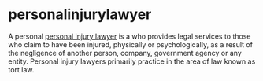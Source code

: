 # personalinjurylawyer
A personal [personal injury lawyer](https://www.canalawrd.com/) is a who provides legal services to those who claim to have been injured, physically or psychologically, as a result of the negligence of another person, company, government agency or any entity. Personal injury lawyers primarily practice in the area of law known as tort law.

